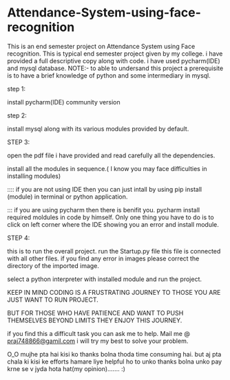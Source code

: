 # Attendance-System-using-face-recognition
This is an end semester project on Attendance System using Face recognition.
This is typical end semester project given by my college. 
i have provided a full descriptive copy along with code.
i have used pycharm(IDE) and mysql database.
NOTE:- to able to undersand this project a prerequisite is to have a brief knowledge of python and some intermediary in mysql.


step 1:

install pycharm(IDE) community version

step 2:

install mysql along with its various modules provided by default.

STEP 3:

open the pdf file i have provided and read carefully all the dependencies.

install all the modules in sequence.( I know you may face difficulties in installing modules)

:::: if you are not using IDE  then you can just intall by using pip install (module)    in terminal or python application.

::: if you are using pycharm then there is benifit you. pycharm install required moldules in code by himself. Only one thing you have to do is to click on left corner where the IDE showing you an error and install module.

STEP 4:

this is to run the overall project.
run the Startup.py file
this file is connected with all other files. 
if you find any error in images please correct the directory of the imported image.

select a python interpreter with installed module and run the project.



KEEP IN MIND CODING IS A FRUSTRATING JOURNEY TO THOSE YOU ARE JUST WANT TO RUN PROJECT.

BUT FOR THOSE WHO HAVE PATIENCE AND WANT TO PUSH THEMSELVES BEYOND LIMITS THEY ENJOY THIS JOURNEY.

if you find this a difficult task you can ask me to help. Mail me @  praj748866@gamil.com
i will try my best to solve your problem.

O_O
mujhe pta hai kisi ko thanks bolna thoda time consuming hai. but aj pta chala ki kisi ke efforts hamare liye helpful ho to  unko thanks bolna unko pay krne se v jyda hota hat(my opinion).......
:)
